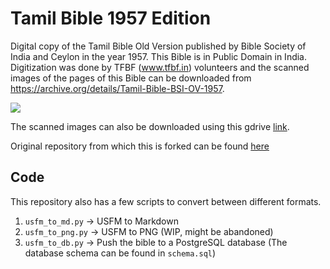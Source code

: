 # Tamil Bible 1957 Edition
Digital copy of the Tamil Bible Old Version published by Bible Society of India and Ceylon in the year 1957. This Bible is in Public Domain in India. Digitization was done by TFBF (www.tfbf.in) volunteers and the scanned images of the pages of this Bible can be downloaded from https://archive.org/details/Tamil-Bible-BSI-OV-1957.

<img src="https://ia601504.us.archive.org/18/items/Tamil-Bible-BSI-OV-1957/0000.3.jpg" align="center">

The scanned images can also be downloaded using this gdrive [link](https://drive.google.com/file/d/1_G8PduboknVhgmhWrBeTTTOntTScbgj6/view?usp=sharing).

Original repository from which this is forked can be found [here](https://github.com/tfbf/Bible-Tamil-Sathiyavedam-1957)

## Code

This repository also has a few scripts to convert between different formats.

1. `usfm_to_md.py` -> USFM to Markdown
2. `usfm_to_png.py` -> USFM to PNG (WIP, might be abandoned)
3. `usfm_to_db.py` -> Push the bible to a PostgreSQL database (The database schema can be found in `schema.sql`)

